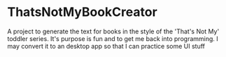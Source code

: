 # ThatsNotMyBookCreator
A project to generate the text for books in the style of the 'That's Not My' toddler series. 
It's purpose is fun and to get me back into programming. 
I may convert it to an desktop app so that I can practice some UI stuff 
